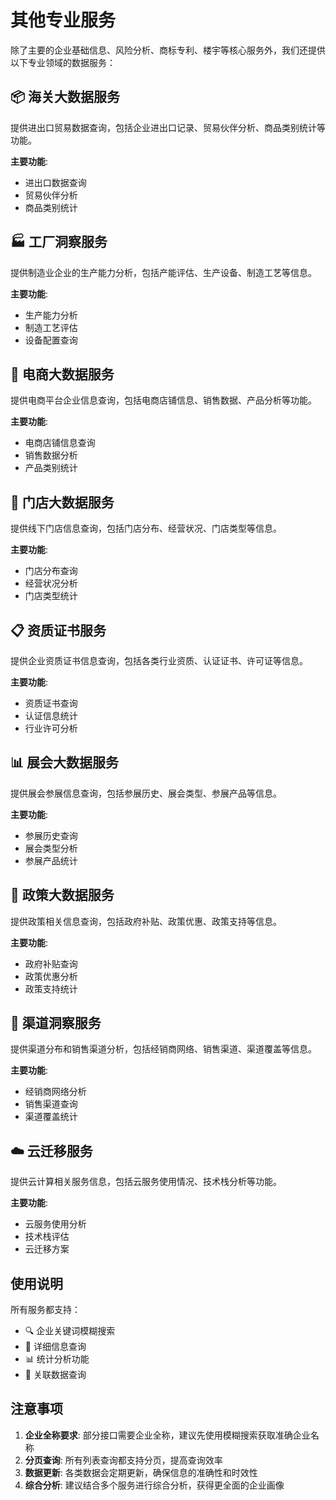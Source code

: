 # 其他专业服务

除了主要的企业基础信息、风险分析、商标专利、楼宇等核心服务外，我们还提供以下专业领域的数据服务：

## 📦 海关大数据服务
提供进出口贸易数据查询，包括企业进出口记录、贸易伙伴分析、商品类别统计等功能。

**主要功能**:
- 进出口数据查询
- 贸易伙伴分析
- 商品类别统计

## 🏭 工厂洞察服务
提供制造业企业的生产能力分析，包括产能评估、生产设备、制造工艺等信息。

**主要功能**:
- 生产能力分析
- 制造工艺评估
- 设备配置查询

## 🛒 电商大数据服务
提供电商平台企业信息查询，包括电商店铺信息、销售数据、产品分析等功能。

**主要功能**:
- 电商店铺信息查询
- 销售数据分析
- 产品类别统计

## 🏪 门店大数据服务
提供线下门店信息查询，包括门店分布、经营状况、门店类型等信息。

**主要功能**:
- 门店分布查询
- 经营状况分析
- 门店类型统计

## 📋 资质证书服务
提供企业资质证书信息查询，包括各类行业资质、认证证书、许可证等信息。

**主要功能**:
- 资质证书查询
- 认证信息统计
- 行业许可分析

## 📊 展会大数据服务
提供展会参展信息查询，包括参展历史、展会类型、参展产品等信息。

**主要功能**:
- 参展历史查询
- 展会类型分析
- 参展产品统计

## 📜 政策大数据服务
提供政策相关信息查询，包括政府补贴、政策优惠、政策支持等信息。

**主要功能**:
- 政府补贴查询
- 政策优惠分析
- 政策支持统计

## 📱 渠道洞察服务
提供渠道分布和销售渠道分析，包括经销商网络、销售渠道、渠道覆盖等信息。

**主要功能**:
- 经销商网络分析
- 销售渠道查询
- 渠道覆盖统计

## ☁️ 云迁移服务
提供云计算相关服务信息，包括云服务使用情况、技术栈分析等功能。

**主要功能**:
- 云服务使用分析
- 技术栈评估
- 云迁移方案

## 使用说明

所有服务都支持：
- 🔍 企业关键词模糊搜索
- 📄 详细信息查询
- 📊 统计分析功能
- 🔗 关联数据查询

## 注意事项

1. **企业全称要求**: 部分接口需要企业全称，建议先使用模糊搜索获取准确企业名称
2. **分页查询**: 所有列表查询都支持分页，提高查询效率
3. **数据更新**: 各类数据会定期更新，确保信息的准确性和时效性
4. **综合分析**: 建议结合多个服务进行综合分析，获得更全面的企业画像 